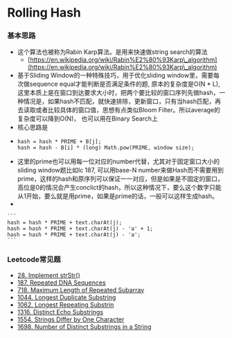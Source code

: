 # Rolling Hash

### 基本思路

* 这个算法也被称为Rabin Karp算法。是用来快速做string search的算法
  * [https://en.wikipedia.org/wiki/Rabin%E2%80%93Karp\_algorithm](https://en.wikipedia.org/wiki/Rabin%E2%80%93Karp\_algorithm)
* 基于Sliding Window的一种特殊技巧，用于优化sliding window里，需要每次做sequence equal才能判断是否满足条件的题, 原本的复杂度是O(N \* L),这里本质上是在窗口到达要求大小时，把两个要比较的窗口序列先做hash，一种情况是，如果hash不匹配，就快速排除，更新窗口，只有当hash匹配，再去读取或者比较具体的窗口值，思想有点类似Bloom Filter。所以average的复杂度可以降到O(N)， 也可以用在Binary Search上
* 核心思路是
* ```
  hash = hash * PRIME + B[j];
  hash = hash - B[i] * (long) Math.pow(PRIME, window size);
  ```
* 这里的prime也可以用每一位对应的number代替，尤其对于固定窗口大小的sliding window题比如lc 187, 可以用base-N number来做Hash而不需要用到prime，这样的hash和原序列可以保证一一对应，但是如果是不固定的窗口，高位是0的情况会产生conclict的hash，所以这种情况下，要么这个数字只能从1开始，要么就是用prime，如果是prime的话，一般可以这样生成hash。
*

    ```
    hash = hash * PRIME + text.charAt(j);
    hash = hash * PRIME + text.charAt(j) - 'a' + 1;
    hash = hash * PRIME + text.charAt(j) - 'a';
    ```

### Leetcode常见题

* [28. Implement strStr()](https://leetcode.com/problems/implement-strstr/)
* [187. Repeated DNA Sequences](https://leetcode.com/problems/repeated-dna-sequences)
* [718. Maximum Length of Repeated Subarray](https://leetcode.com/problems/maximum-length-of-repeated-subarray)
* [1044. Longest Duplicate Substring](https://leetcode.com/problems/longest-duplicate-substring)
* [1062. Longest Repeating Substrin](https://leetcode.com/problems/longest-repeating-substring)
* [1316. Distinct Echo Substrings](https://leetcode.com/problems/distinct-echo-substrings/discuss/1181698/Java-clean-O\(n2\)-Rolling-Hash-Solution-oror-with-comments)
* [1554. Strings Differ by One Character](https://leetcode.com/problems/strings-differ-by-one-character)
* [1698. Number of Distinct Substrings in a Strin](https://leetcode.com/problems/number-of-distinct-substrings-in-a-string)g

